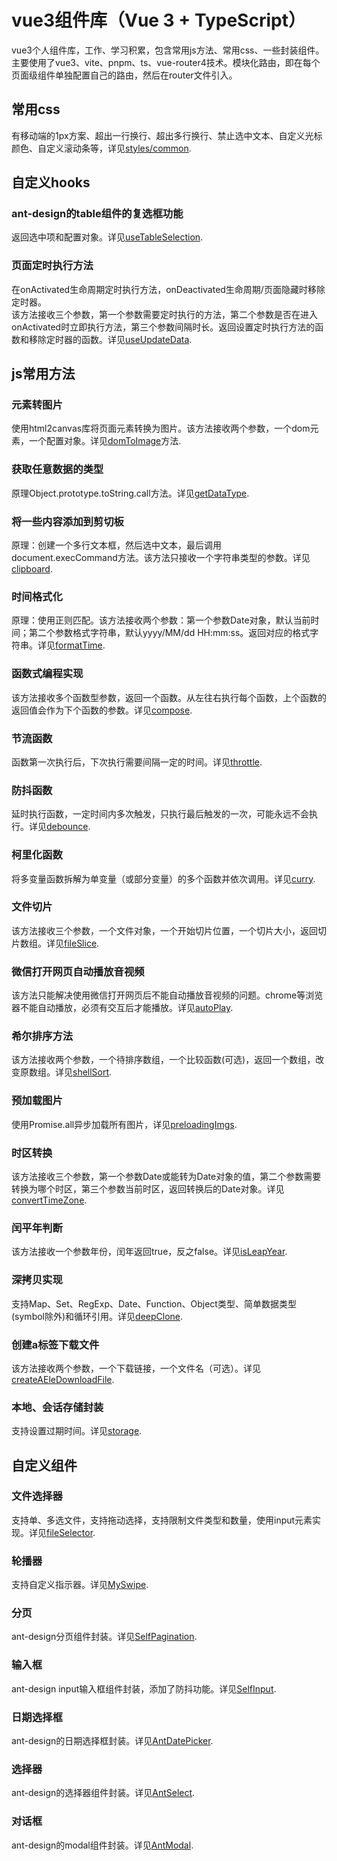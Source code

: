 # vue3组件库（Vue 3 + TypeScript）
vue3个人组件库，工作、学习积累，包含常用js方法、常用css、一些封装组件。  
主要使用了vue3、vite、pnpm、ts、vue-router4技术。模块化路由，即在每个页面级组件单独配置自己的路由，然后在router文件引入。

## 常用css
有移动端的1px方案、超出一行换行、超出多行换行、禁止选中文本、自定义光标颜色、自定义滚动条等，详见[styles/common](./src/styles/common.css).

## 自定义hooks
### ant-design的table组件的复选框功能
返回选中项和配置对象。详见[useTableSelection](./src/hooks/useTableSelection.ts).  

### 页面定时执行方法
在onActivated生命周期定时执行方法，onDeactivated生命周期/页面隐藏时移除定时器。  
该方法接收三个参数，第一个参数需要定时执行的方法，第二个参数是否在进入onActivated时立即执行方法，第三个参数间隔时长。返回设置定时执行方法的函数和移除定时器的函数。详见[useUpdateData](./src/hooks/useUpdateData.ts).  

## js常用方法
### 元素转图片
使用html2canvas库将页面元素转换为图片。该方法接收两个参数，一个dom元素，一个配置对象。详见[domToImage](./src/utils/domToImg.ts)方法.  
### 获取任意数据的类型
原理Object.prototype.toString.call方法。详见[getDataType](./src/utils/index.ts).  
### 将一些内容添加到剪切板
原理：创建一个多行文本框，然后选中文本，最后调用document.execCommand方法。该方法只接收一个字符串类型的参数。详见[clipboard](./src/utils/index.ts).  
### 时间格式化
原理：使用正则匹配。该方法接收两个参数：第一个参数Date对象，默认当前时间；第二个参数格式字符串，默认yyyy/MM/dd HH:mm:ss。返回对应的格式字符串。详见[formatTime](./src/utils/index.ts).  
### 函数式编程实现
该方法接收多个函数型参数，返回一个函数。从左往右执行每个函数，上个函数的返回值会作为下个函数的参数。详见[compose](./src/utils/index.ts).  
### 节流函数
函数第一次执行后，下次执行需要间隔一定的时间。详见[throttle](./src/utils/index.ts).  
### 防抖函数
延时执行函数，一定时间内多次触发，只执行最后触发的一次，可能永远不会执行。详见[debounce](./src/utils/index.ts).  
### 柯里化函数
将多变量函数拆解为单变量（或部分变量）的多个函数并依次调用。详见[curry](./src/utils/index.ts).  
### 文件切片
该方法接收三个参数，一个文件对象，一个开始切片位置，一个切片大小，返回切片数组。详见[fileSlice](./src/utils/index.ts).  
### 微信打开网页自动播放音视频
该方法只能解决使用微信打开网页后不能自动播放音视频的问题。chrome等浏览器不能自动播放，必须有交互后才能播放。详见[autoPlay](./src/utils/wxAutoPlay.ts).  
### 希尔排序方法
该方法接收两个参数，一个待排序数组，一个比较函数(可选)，返回一个数组，改变原数组。详见[shellSort](./src/utils/index.ts).  
### 预加载图片
使用Promise.all异步加载所有图片，详见[preloadingImgs](./src/utils/index.ts).  
### 时区转换
该方法接收三个参数，第一个参数Date或能转为Date对象的值，第二个参数需要转换为哪个时区，第三个参数当前时区，返回转换后的Date对象。详见[convertTimeZone](./src/utils/index.ts).  
### 闰平年判断
该方法接收一个参数年份，闰年返回true，反之false。详见[isLeapYear](./src/utils/index.ts).  
### 深拷贝实现
支持Map、Set、RegExp、Date、Function、Object类型、简单数据类型(symbol除外)和循环引用。详见[deepClone](./src/utils/index.ts).  
### 创建a标签下载文件
该方法接收两个参数，一个下载链接，一个文件名（可选）。详见[createAEleDownloadFile](./src/utils/index.ts).  
### 本地、会话存储封装
支持设置过期时间。详见[storage](./src/utils/storage.ts).  

## 自定义组件
### 文件选择器
支持单、多选文件，支持拖动选择，支持限制文件类型和数量，使用input元素实现。详见[fileSelector](./src/components/FileSelector/index.vue).  
### 轮播器
支持自定义指示器。详见[MySwipe](./src/components/MySwipe/index.vue).  
### 分页
ant-design分页组件封装。详见[SelfPagination](./src/components/SelfPagination/index.vue).  
### 输入框
ant-design input输入框组件封装，添加了防抖功能。详见[SelfInput](./src/components/SelfInput/index.vue).  
### 日期选择框
ant-design的日期选择框封装。详见[AntDatePicker](./src/components/AntDatePicker/index.vue).
### 选择器
ant-design的选择器组件封装。详见[AntSelect](./src/components/AntSelect/index.vue).
### 对话框
ant-design的modal组件封装。详见[AntModal](./src/components/AntModal/index.vue).